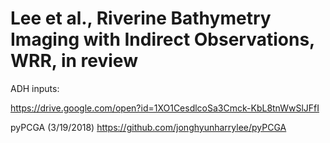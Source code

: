 # Lee et al., Riverine Bathymetry Imaging with Indirect Observations, WRR, in review

ADH inputs: 

https://drive.google.com/open?id=1XO1CesdlcoSa3Cmck-KbL8tnWwSlJFfI

pyPCGA (3/19/2018)
https://github.com/jonghyunharrylee/pyPCGA
